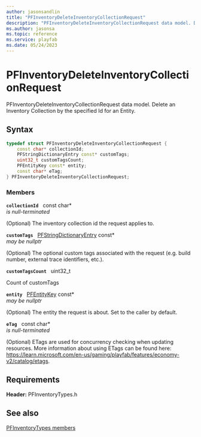 ```yaml
---
author: jasonsandlin
title: "PFInventoryDeleteInventoryCollectionRequest"
description: "PFInventoryDeleteInventoryCollectionRequest data model. Delete an Inventory Collection by the specified Id for an Entity."
ms.author: jasonsa
ms.topic: reference
ms.service: playfab
ms.date: 05/24/2023
---
```


# PFInventoryDeleteInventoryCollectionRequest  

PFInventoryDeleteInventoryCollectionRequest data model. Delete an Inventory Collection by the specified Id for an Entity.  

## Syntax  
  
```cpp
typedef struct PFInventoryDeleteInventoryCollectionRequest {  
    const char* collectionId;  
    PFStringDictionaryEntry const* customTags;  
    uint32_t customTagsCount;  
    PFEntityKey const* entity;  
    const char* eTag;  
} PFInventoryDeleteInventoryCollectionRequest;  
```
  
### Members  
  
**`collectionId`** &nbsp; const char*  
*is null-terminated*  
  
(Optional) The inventory collection id the request applies to.
  
**`customTags`** &nbsp; [PFStringDictionaryEntry](../../pftypes/structs/pfstringdictionaryentry.md) const*  
*may be nullptr*  
  
(Optional) The optional custom tags associated with the request (e.g. build number, external trace identifiers, etc.).
  
**`customTagsCount`** &nbsp; uint32_t  
  
Count of customTags
  
**`entity`** &nbsp; [PFEntityKey](../../pftypes/structs/pfentitykey-c.md) const*  
*may be nullptr*  
  
(Optional) The entity the request is about. Set to the caller by default.
  
**`eTag`** &nbsp; const char*  
*is null-terminated*  
  
(Optional) ETags are used for concurrency checking when updating resources. More information about using ETags can be found here: https://learn.microsoft.com/en-us/gaming/playfab/features/economy-v2/catalog/etags.
  
  
## Requirements  
  
**Header:** PFInventoryTypes.h
  
## See also  
[PFInventoryTypes members](../pfinventorytypes_members.md)  

  
  
